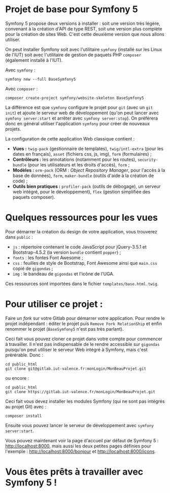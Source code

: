 # Projet de base pour Symfony 5 #

Symfony 5 propose deux versions à installer : soit une version très légère, convenant à la création d'API de type REST,
soit une version plus complète pour la création de sites Web. C'est cette deuxième version que nous allons utiliser.

On peut installer Symfony soit avec l'utilitaire `symfony` (installé sur les Linux de l'IUT) soit avec l'utilitaire de
gestion de paquets PHP `composer` (également installé à l'IUT).

Avec `symfony` : 

    symfony new --full BaseSymfony5

Avec `composer` :

    composer create-project symfony/website-skeleton BaseSymfony5

La différence est que `symfony` configure le projet pour `git` (avec un `git init`) et ajoute le serveur web de
développement (qu'on peut lancer avec `symfony server:start` et arrêter avec `symfony server:stop`).
On préférera donc en général utiliser l'application `symfony` pour créer de nouveaux projets.

La configuration de cette application Web classique contient :

- **Vues :** `twig-pack` (gestionnaire de templates), `twig/intl-extra` (pour les dates en français), `asset` (fichiers
  css, js, img), `form` (formulaires) ;
- **Contrôleurs :** les annotations (notamment pour les routes), `security-bundle` (pour les utilisateurs et les
  droits d'accès), `form` ;
- **Modèles :** `orm-pack` (ORM : *Object Repository Manager*, pour l'accès à la base de données), `form`, `maker-bundle`
  (outils d'aide à la création de code) ;
- **Outils bien pratiques :** `profiler-pack` (outils de débogage), un serveur web intégré, pour le
  développement), `flex` (gestion simplifiée des paquets composer).

# Quelques ressources pour les vues #

Pour démarrer la création du design de votre application, vous trouverez dans `public` :

- `js` : répertoire contenant le code JavaScript pour jQuery-3.5.1 et Bootstrap-4.5.2 (la version `bundle` contient
  `popper`) ;
- `fonts` : les fontes Font Awesome ;
- `css` : feuilles de style de Bootstrap, Font Awesome ainsi que `main.css` copié de `gigondas` ;
- `img` : le bandeau de `gigondas` et l'icône de l'UGA.

Ces ressources sont importées dans le fichier `templates/base.html.twig`.

# Pour utiliser ce projet : #

Faire un *fork* sur votre Gitlab pour démarrer votre application. Pour rendre le projet indépendant : éditer le projet
puis `Remove Fork RelationShip` et enfin renommer le projet (`BaseSymfony5` n'est pas très parlant).

Ceci fait vous pouvez cloner ce projet dans votre compte pour commencer à travailler. Il n'est pas indispensable de le
rendre accessible sur `gigondas` puisqu'on peut utiliser le serveur Web intégré à Symfony, mais c'est prérérable. Donc :

    cd public_html
    git clone git@gitlab.iut-valence.fr:monLogin/MonBeauProjet.git

ou encore :

    cd public_html
    git clone https://gitlab.iut-valence.fr/monLogin/MonBeauProjet.git

Ceci fait vous devez installer les modules Symfony (qui ne sont pas intégrés au projet Git) avec :

    composer install

Ensuite vous pouvez lancer le serveur de développement avec `symfony server:start`.

Vous pouvez maintenant voir la page d'accueil par défaut de Symfony 5 : [http://localhost:8000](http://localhost:8000),
mais aussi les deux petites pages définies pour l'exemple :
[http://localhost:8000/bonjour](http://localhost:8000/bonjour) et
[http://localhost:8000/icons](http://localhost:8000/icons).

# Vous êtes prêts à travailler avec Symfony 5 ! #

